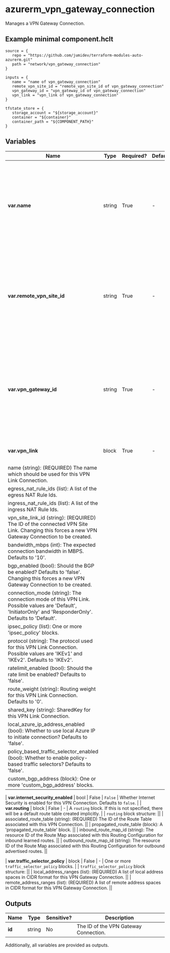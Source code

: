# azurerm_vpn_gateway_connection

Manages a VPN Gateway Connection.

## Example minimal component.hclt

```hcl
source = {
   repo = "https://github.com/jumidev/terraform-modules-auto-azurerm.git" 
   path = "network/vpn_gateway_connection" 
}

inputs = {
   name = "name of vpn_gateway_connection" 
   remote_vpn_site_id = "remote_vpn_site_id of vpn_gateway_connection" 
   vpn_gateway_id = "vpn_gateway_id of vpn_gateway_connection" 
   vpn_link = "vpn_link of vpn_gateway_connection" 
}

tfstate_store = {
   storage_account = "${storage_account}" 
   container = "${container}" 
   container_path = "${COMPONENT_PATH}" 
}

```

## Variables

| Name | Type | Required? |  Default  |  Description |
| ---- | ---- | --------- |  ----------- | ----------- |
| **var.name** | string | True | -  |  The name which should be used for this VPN Gateway Connection. Changing this forces a new VPN Gateway Connection to be created. | 
| **var.remote_vpn_site_id** | string | True | -  |  The ID of the remote VPN Site, which will connect to the VPN Gateway. Changing this forces a new VPN Gateway Connection to be created. | 
| **var.vpn_gateway_id** | string | True | -  |  The ID of the VPN Gateway that this VPN Gateway Connection belongs to. Changing this forces a new VPN Gateway Connection to be created. | 
| **var.vpn_link** | block | True | -  |  One or more `vpn_link` blocks. | | `vpn_link` block structure: || 
|   name (string): (REQUIRED) The name which should be used for this VPN Link Connection. ||
|   egress_nat_rule_ids (list): A list of the egress NAT Rule Ids. ||
|   ingress_nat_rule_ids (list): A list of the ingress NAT Rule Ids. ||
|   vpn_site_link_id (string): (REQUIRED) The ID of the connected VPN Site Link. Changing this forces a new VPN Gateway Connection to be created. ||
|   bandwidth_mbps (int): The expected connection bandwidth in MBPS. Defaults to '10'. ||
|   bgp_enabled (bool): Should the BGP be enabled? Defaults to 'false'. Changing this forces a new VPN Gateway Connection to be created. ||
|   connection_mode (string): The connection mode of this VPN Link. Possible values are 'Default', 'InitiatorOnly' and 'ResponderOnly'. Defaults to 'Default'. ||
|   ipsec_policy (list): One or more 'ipsec_policy' blocks. ||
|   protocol (string): The protocol used for this VPN Link Connection. Possible values are 'IKEv1' and 'IKEv2'. Defaults to 'IKEv2'. ||
|   ratelimit_enabled (bool): Should the rate limit be enabled? Defaults to 'false'. ||
|   route_weight (string): Routing weight for this VPN Link Connection. Defaults to '0'. ||
|   shared_key (string): SharedKey for this VPN Link Connection. ||
|   local_azure_ip_address_enabled (bool): Whether to use local Azure IP to initiate connection? Defaults to 'false'. ||
|   policy_based_traffic_selector_enabled (bool): Whether to enable policy-based traffic selectors? Defaults to 'false'. ||
|   custom_bgp_address (block): One or more 'custom_bgp_address' blocks. ||

| **var.internet_security_enabled** | bool | False | `False`  |  Whether Internet Security is enabled for this VPN Connection. Defaults to `false`. | 
| **var.routing** | block | False | -  |  A `routing` block. If this is not specified, there will be a default route table created implicitly. | | `routing` block structure: || 
|   associated_route_table (string): (REQUIRED) The ID of the Route Table associated with this VPN Connection. ||
|   propagated_route_table (block): A 'propagated_route_table' block. ||
|   inbound_route_map_id (string): The resource ID of the Route Map associated with this Routing Configuration for inbound learned routes. ||
|   outbound_route_map_id (string): The resource ID of the Route Map associated with this Routing Configuration for outbound advertised routes. ||

| **var.traffic_selector_policy** | block | False | -  |  One or more `traffic_selector_policy` blocks. | | `traffic_selector_policy` block structure: || 
|   local_address_ranges (list): (REQUIRED) A list of local address spaces in CIDR format for this VPN Gateway Connection. ||
|   remote_address_ranges (list): (REQUIRED) A list of remote address spaces in CIDR format for this VPN Gateway Connection. ||




## Outputs

| Name | Type | Sensitive? | Description |
| ---- | ---- | --------- | --------- |
| **id** | string | No  | The ID of the VPN Gateway Connection. | 

Additionally, all variables are provided as outputs.
